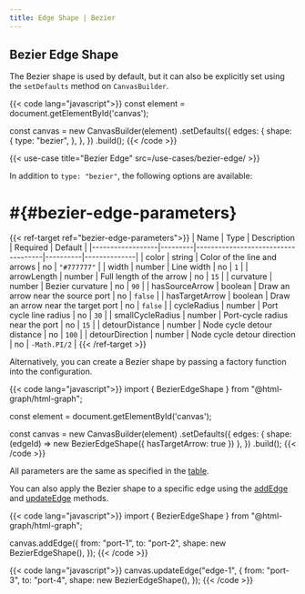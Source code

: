 ```yaml
---
title: Edge Shape | Bezier
---
```


## Bezier Edge Shape

The Bezier shape is used by default, but it can also be explicitly set using the `setDefaults` method on `CanvasBuilder`.

{{< code lang="javascript">}}
const element = document.getElementById('canvas');

const canvas = new CanvasBuilder(element)
  .setDefaults({
    edges: {
      shape: {
        type: "bezier",
      },
    },
  })
  .build();
{{< /code >}}

{{< use-case title="Bezier Edge" src=/use-cases/bezier-edge/ >}}

In addition to `type: "bezier"`, the following options are available:

# #{#bezier-edge-parameters}

{{< ref-target ref="bezier-edge-parameters">}}
| Name             | Type    | Description                        | Required | Default      |
|------------------|---------|------------------------------------|----------|--------------|
| color            | string  | Color of the line and arrows       | no       | `"#777777"`  |
| width            | number  | Line width                         | no       | `1`          |
| arrowLength      | number  | Full length of the arrow           | no       | `15`         |
| curvature        | number  | Bezier curvature                   | no       | `90`         |
| hasSourceArrow   | boolean | Draw an arrow near the source port | no       | `false`      |
| hasTargetArrow   | boolean | Draw an arrow near the target port | no       | `false`      |
| cycleRadius      | number  | Port cycle line radius             | no       | `30`         |
| smallCycleRadius | number  | Port-cycle radius near the port    | no       | `15`         |
| detourDistance   | number  | Node cycle detour distance         | no       | `100`        |
| detourDirection  | number  | Node cycle detour direction        | no       | `-Math.PI/2` |
{{< /ref-target >}}

Alternatively, you can create a Bezier shape by passing a factory function into the configuration.

{{< code lang="javascript">}}
import { BezierEdgeShape } from "@html-graph/html-graph";

const element = document.getElementById('canvas');

const canvas = new CanvasBuilder(element)
  .setDefaults({
    edges: {
      shape: (edgeId) => new BezierEdgeShape({ hasTargetArrow: true })
    },
  })
  .build();
{{< /code >}}

All parameters are the same as specified in the [table](#bezier-edge-parameters).

You can also apply the Bezier shape to a specific edge using the
[addEdge](/canvas/#add-edge) and [updateEdge](/canvas/#update-edge) methods.

{{< code lang="javascript">}}
import { BezierEdgeShape } from "@html-graph/html-graph";

canvas.addEdge({
  from: "port-1",
  to: "port-2",
  shape: new BezierEdgeShape(),
});
{{< /code >}}

{{< code lang="javascript">}}
canvas.updateEdge("edge-1", {
  from: "port-3",
  to: "port-4",
  shape: new BezierEdgeShape(),
});
{{< /code >}}
